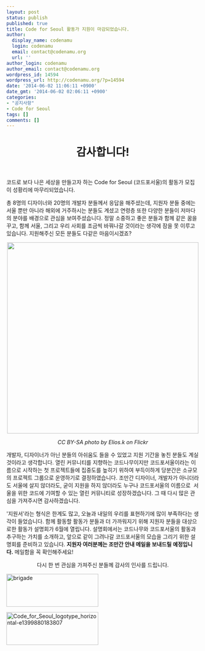 ```yaml
---
layout: post
status: publish
published: true
title: Code for Seoul 활동가 지원이 마감되었습니다.
author:
  display_name: codenamu
  login: codenamu
  email: contact@codenamu.org
  url: ''
author_login: codenamu
author_email: contact@codenamu.org
wordpress_id: 14594
wordpress_url: http://codenamu.org/?p=14594
date: '2014-06-02 11:06:11 +0900'
date_gmt: '2014-06-02 02:06:11 +0900'
categories:
- "공지사항"
- Code for Seoul
tags: []
comments: []
---
```

<h1 style="text-align: center">감사합니다!</h1>
<p>&nbsp;</p>
<p>코드로 보다 나은 세상을 만들고자 하는 Code for Seoul (코드포서울)의 활동가 모집이 성황리에 마무리되었습니다.</p>
<p>총 8명의 디자이너와 20명의 개발자 분들께서 응답을 해주셨는데, 지원자 분들 중에는 서울 뿐만 아니라 해외에 거주하시는 분들도 계셨고 연령층 또한 다양한 분들이 저마다의 분야를 배경으로 관심을 보여주셨습니다. 정말 소중하고 좋은 분들과 함께 같은 꿈을 꾸고, 함께 서울, 그리고 우리 사회를 조금씩 바꿔나갈 것이라는 생각에 잠을 못 이루고 있습니다. 지원해주신 모든 분들도 다같은 마음이시겠죠?</p>
<p style="text-align: center"><a href="http://www.fotopedia.com/items/flickr-3581345516"><img alt="" src="http://i.images.cdn.fotopedia.com/flickr-3581345516-original/London/Boroughs/Inner_London/X_-_Islington/Churches/Union_Chapel_Islington/Thank_YOU.jpg" width="500px" /></a></p>
<p style="text-align: center"><em>CC BY-SA photo by Elios.k on Flickr</em></p>
<p>개발자, 디자이너가 아닌 분들의 아쉬움도 들을 수 있었고 지원 기간을 놓친 분들도 계실 것이라고 생각합니다. 열린 커뮤니티를 지향하는 코드나무이지만 코드포서울이라는 이름으로 시작하는 첫 프로젝트들에 집중도를 높히기 위하여 부득이하게 당분간은 소규모의 프로젝트 그룹으로 운영하기로 결정하였습니다. 조만간 디자이너, 개발자가 아니더라도 서울에 살지 않더라도, 굳이 지원을 하지 않더라도 누구나 코드포서울의 이름으로  서울을 위한 코드에 기여할 수 있는 열린 커뮤니티로 성장하겠습니다. 그 때 다시 많은 관심을 가져주시면 감사하겠습니다.</p>
<p>'지원서'라는 형식은 한계도 많고, 오늘과 내일의 우리를 표현하기에 많이 부족하다는 생각이 들었습니다. 함께 활동할 활동가 분들과 더 가까워지기 위해 지원자 분들을 대상으로한 활동가 설명회가 6월에 열립니다. 설명회에서는 코드나무와 코드포서울의 활동과 추구하는 가치를 소개하고, 앞으로 같이 그려나갈 코드포서울의 모습을 그리기 위한 설명회를 준비하고 있습니다. <strong>지원자 여러분께는 조만간 안내 메일을 보내드릴 예정입니다.</strong> 메일함을 꼭 확인해주세요!</p>
<p style="text-align: center">다시 한 번 관심을 가져주신 분들께 감사의 인사를 드립니다.</p>
<p><img class="wp-image-14522 alignright" alt="brigade" src="http://codenamu.org/wp-content/uploads/2014/05/brigade-300x107.png" width="240" height="86" /></p>
<p><a href="http://codenamu.org/wp-content/uploads/2014/05/Code_for_Seoul_logotype_horizontal-e1399880183807.png"><img class="wp-image-14524 alignleft" alt="Code_for_Seoul_logotype_horizontal-e1399880183807" src="http://codenamu.org/wp-content/uploads/2014/05/Code_for_Seoul_logotype_horizontal-e1399880183807-300x108.png" width="240" height="86" /></a></p>

